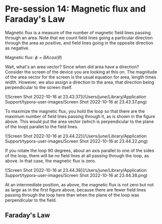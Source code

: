 # Pre-session 14: Magnetic flux and Faraday's Law

Magnetic flux is a measure of the number of magnetic field lines passing through an area. Note that we count field lines going a particular direction through the area as positive, and field lines going in the opposite direction as negative.

Magnetic flux: $\phi = BAcos(\theta)$

Wait, what's an area vector? Since when did area have a direction? Consider the screen of the device you are looking at this on. The magnitude of the area vector for the screen is the usual equation for area, length times width. However, we also assign a direction to the area, that direction being perpendicular to the screen itself.

![Screen Shot 2022-10-16 at 23.43.37](/Users/june/Library/Application Support/typora-user-images/Screen Shot 2022-10-16 at 23.43.37.png)

To maximize the magnetic flux, you hold the loop so that there are the maximum number of field lines passing through it, as is shown in the figure above. This would put the area vector (which is perpendicular to the plane of the loop) parallel to the field lines.

![Screen Shot 2022-10-16 at 23.44.22](/Users/june/Library/Application Support/typora-user-images/Screen Shot 2022-10-16 at 23.44.22.png)

If you rotate the loop 90 degrees, about an axis parallel to one of the sides of the loop, there will be no field lines at all passing through the loop, as above. In that case, the magnetic flux is zero.

![Screen Shot 2022-10-16 at 23.44.38](/Users/june/Library/Application Support/typora-user-images/Screen Shot 2022-10-16 at 23.44.38.png)

At an intermediate position, as above, the magnetic flux is not zero but not as large as in the first figure above, because there are fewer field lines passing through the loop here than when the plane of the loop was perpendicular to the field.

## Faraday's Law

